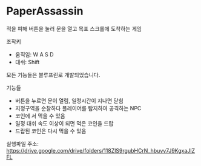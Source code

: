 # PaperAssassin

적을 피해 버튼을 눌러 문을 열고 목표 스크롤에 도착하는 게임

조작키
- 움직임: W A S D
- 대쉬: Shift 

모든 기능들은 블루프린로 개발되었습니다.

기능들
- 버튼을 누르면 문이 열림, 일정시간이 지나면 닫힘 
- 지정구역을 순찰하다 플레이어를 탐지하여 공격하는 NPC
- 코인에 서 먹을 수 있음
- 일정 대쉬 속도 이상이 되면 먹은 코인을 드랍
- 드랍된 코인은 다시 먹을 수 있음

실행파일 주소: https://drive.google.com/drive/folders/118ZlS9rgubHCrN_hbuvv7J9KgxaJlZFL
